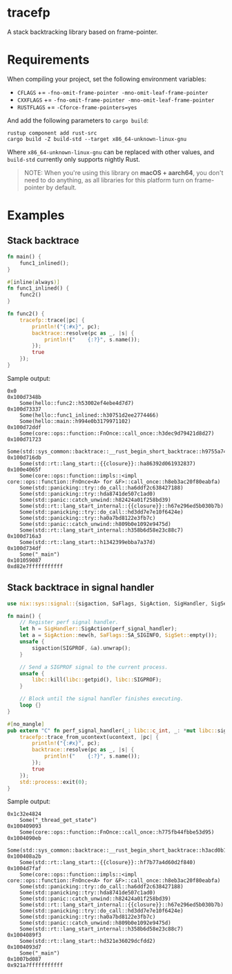 # tracefp

A stack backtracking library based on frame-pointer.

# Requirements

When compiling your project, set the following environment variables:

- `CFLAGS` += `-fno-omit-frame-pointer -mno-omit-leaf-frame-pointer`
- `CXXFLAGS` += `-fno-omit-frame-pointer -mno-omit-leaf-frame-pointer`
- `RUSTFLAGS` += `-Cforce-frame-pointers=yes`

And add the following parameters to `cargo build`:

```shell
rustup component add rust-src
cargo build -Z build-std --target x86_64-unknown-linux-gnu
```

Where `x86_64-unknown-linux-gnu` can be replaced with other values, and `build-std` currently only supports nightly Rust. 

> NOTE: When you're using this library on **macOS + aarch64**, you don't need to do anything, as all libraries for this platform turn on frame-pointer by default.

# Examples

## Stack backtrace

```rust
fn main() {
    func1_inlined();
}

#[inline(always)]
fn func1_inlined() {
    func2()
}

fn func2() {
    tracefp::trace(|pc| {
        println!("{:#x}", pc);
        backtrace::resolve(pc as _, |s| {
            println!("    {:?}", s.name());
        });
        true
    });
}
```

Sample output:

```text
0x0
0x100d7348b
    Some(hello::func2::h53002ef4ebe4d7d7)
0x100d73337
    Some(hello::func1_inlined::h30751d2ee2774466)
    Some(hello::main::h994e0b3179971102)
0x100d72ddf
    Some(core::ops::function::FnOnce::call_once::h3dec9d79421d8d27)
0x100d71723
    Some(std::sys_common::backtrace::__rust_begin_short_backtrace::h9755a7454510e50f)
0x100d716db
    Some(std::rt::lang_start::{{closure}}::ha86392d061932837)
0x100e4065f
    Some(core::ops::function::impls::<impl core::ops::function::FnOnce<A> for &F>::call_once::h8eb3ac20f80eabfa)
    Some(std::panicking::try::do_call::ha6ddf2c638427188)
    Some(std::panicking::try::hda8741de507c1ad0)
    Some(std::panic::catch_unwind::h82424a01f258bd39)
    Some(std::rt::lang_start_internal::{{closure}}::h67e296ed5b030b7b)
    Some(std::panicking::try::do_call::hd3dd7e7e10f6424e)
    Some(std::panicking::try::ha0a7bd8122e3fb7c)
    Some(std::panic::catch_unwind::h809b0e1092e9475d)
    Some(std::rt::lang_start_internal::h358b6d58e23c88c7)
0x100d716a3
    Some(std::rt::lang_start::h1342399ebba7a37d)
0x100d734df
    Some("_main")
0x101059087
0xd82e7fffffffffff
```

## Stack backtrace in signal handler

```rust
use nix::sys::signal::{sigaction, SaFlags, SigAction, SigHandler, SigSet, SIGPROF};

fn main() {
    // Register perf signal handler.
    let h = SigHandler::SigAction(perf_signal_handler);
    let a = SigAction::new(h, SaFlags::SA_SIGINFO, SigSet::empty());
    unsafe {
        sigaction(SIGPROF, &a).unwrap();
    }

    // Send a SIGPROF signal to the current process.
    unsafe {
        libc::kill(libc::getpid(), libc::SIGPROF);
    }

    // Block until the signal handler finishes executing.
    loop {}
}

#[no_mangle]
pub extern "C" fn perf_signal_handler(_: libc::c_int, _: *mut libc::siginfo_t, ucontext: *mut libc::c_void) {
    tracefp::trace_from_ucontext(ucontext, |pc| {
        println!("{:#x}", pc);
        backtrace::resolve(pc as _, |s| {
            println!("    {:?}", s.name());
        });
        true
    });
    std::process::exit(0);
}
```

Sample output:

```text
0x1c32e4824
    Some("_thread_get_state")
0x100409093
    Some(core::ops::function::FnOnce::call_once::h775fb44fbbe53d95)
0x1004090eb
    Some(std::sys_common::backtrace::__rust_begin_short_backtrace::h3acd0b11747c5033)
0x100408a2b
    Some(std::rt::lang_start::{{closure}}::hf7b77a4d60d2f840)
0x1004d7faf
    Some(core::ops::function::impls::<impl core::ops::function::FnOnce<A> for &F>::call_once::h8eb3ac20f80eabfa)
    Some(std::panicking::try::do_call::ha6ddf2c638427188)
    Some(std::panicking::try::hda8741de507c1ad0)
    Some(std::panic::catch_unwind::h82424a01f258bd39)
    Some(std::rt::lang_start_internal::{{closure}}::h67e296ed5b030b7b)
    Some(std::panicking::try::do_call::hd3dd7e7e10f6424e)
    Some(std::panicking::try::ha0a7bd8122e3fb7c)
    Some(std::panic::catch_unwind::h809b0e1092e9475d)
    Some(std::rt::lang_start_internal::h358b6d58e23c88c7)
0x1004089f3
    Some(std::rt::lang_start::hd321e36029dcfdd2)
0x1004093d7
    Some("_main")
0x1007bd087
0x921a7fffffffffff
```
